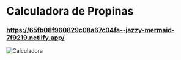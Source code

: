# Calculadora de Propinas
### https://65fb08f960829c08a67c04fa--jazzy-mermaid-7f9219.netlify.app/
![Calculadora](https://github.com/Jair-vet/Calculadora-Propinas/assets/63264620/14af399e-2eb7-4ee4-b443-0ddcf8775acf)

